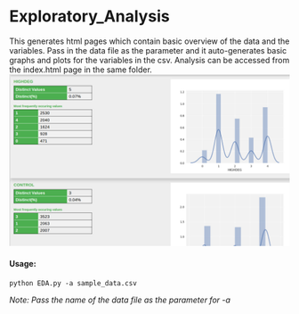 # Exploratory_Analysis
This generates html pages which contain basic overview of the data and the variables.
Pass in the data file as the parameter and it auto-generates basic graphs and plots for the variables in the csv. Analysis can be accessed from the index.html page in the same folder.
![Home_Page](https://raw.githubusercontent.com/siddhantmaharana/Exploratory_Analysis/master/demo_img1.png)

#### **Usage:**

```
python EDA.py -a sample_data.csv
```
_Note: Pass the name of the data file as the parameter for -a_
